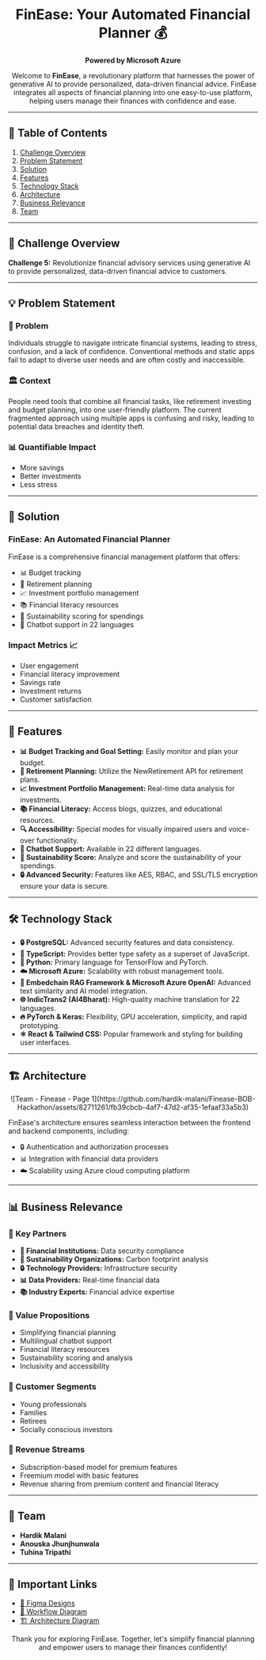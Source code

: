 <h1 align="center">FinEase: Your Automated Financial Planner 💰</h1>

<p align="center">
  <b>Powered by Microsoft Azure</b>
</p>

<p align="center">
  Welcome to <b>FinEase</b>, a revolutionary platform that harnesses the power of generative AI to provide personalized, data-driven financial advice. FinEase integrates all aspects of financial planning into one easy-to-use platform, helping users manage their finances with confidence and ease.
</p>

---

## 📜 Table of Contents

1. [Challenge Overview](#challenge-overview)
2. [Problem Statement](#problem-statement)
3. [Solution](#solution)
4. [Features](#features)
5. [Technology Stack](#technology-stack)
6. [Architecture](#architecture)
7. [Business Relevance](#business-relevance)
8. [Team](#team)

---

## 🚀 Challenge Overview

**Challenge 5:** Revolutionize financial advisory services using generative AI to provide personalized, data-driven financial advice to customers.

---

## 💡 Problem Statement

### 🚨 Problem
Individuals struggle to navigate intricate financial systems, leading to stress, confusion, and a lack of confidence. Conventional methods and static apps fail to adapt to diverse user needs and are often costly and inaccessible.

### 🏛️ Context
People need tools that combine all financial tasks, like retirement investing and budget planning, into one user-friendly platform. The current fragmented approach using multiple apps is confusing and risky, leading to potential data breaches and identity theft.

### 📊 Quantifiable Impact
- More savings
- Better investments
- Less stress

---

## 🌟 Solution

### FinEase: An Automated Financial Planner
FinEase is a comprehensive financial management platform that offers:
- 📊 Budget tracking
- 🏦 Retirement planning
- 📈 Investment portfolio management
- 📚 Financial literacy resources
- 🌱 Sustainability scoring for spendings
- 🤖 Chatbot support in 22 languages

### Impact Metrics 📈
- User engagement
- Financial literacy improvement
- Savings rate
- Investment returns
- Customer satisfaction

---

## 🎯 Features

- **📊 Budget Tracking and Goal Setting:** Easily monitor and plan your budget.
- **🏦 Retirement Planning:** Utilize the NewRetirement API for retirement plans.
- **📈 Investment Portfolio Management:** Real-time data analysis for investments.
- **📚 Financial Literacy:** Access blogs, quizzes, and educational resources.
- **🔍 Accessibility:** Special modes for visually impaired users and voice-over functionality.
- **🤖 Chatbot Support:** Available in 22 different languages.
- **🌱 Sustainability Score:** Analyze and score the sustainability of your spendings.
- **🔒 Advanced Security:** Features like AES, RBAC, and SSL/TLS encryption ensure your data is secure.

---

## 🛠️ Technology Stack

- **🔒 PostgreSQL:** Advanced security features and data consistency.
- **📝 TypeScript:** Provides better type safety as a superset of JavaScript.
- **🐍 Python:** Primary language for TensorFlow and PyTorch.
- **☁️ Microsoft Azure:** Scalability with robust management tools.
- **🔗 Embedchain RAG Framework & Microsoft Azure OpenAI:** Advanced text similarity and AI model integration.
- **🌐 IndicTrans2 (AI4Bharat):** High-quality machine translation for 22 languages.
- **🔥 PyTorch & Keras:** Flexibility, GPU acceleration, simplicity, and rapid prototyping.
- **⚛️ React & Tailwind CSS:** Popular framework and styling for building user interfaces.

---

## 🏗️ Architecture

<p align="center">
  ![Team - Finease - Page 1](https://github.com/hardik-malani/Finease-BOB-Hackathon/assets/82711261/fb39cbcb-4af7-47d2-af35-1efaaf33a5b3)
</p>

FinEase's architecture ensures seamless interaction between the frontend and backend components, including:
- 🔒 Authentication and authorization processes
- 📊 Integration with financial data providers
- ☁️ Scalability using Azure cloud computing platform

---

## 📊 Business Relevance

### 🤝 Key Partners
- **🏦 Financial Institutions:** Data security compliance
- **🌱 Sustainability Organizations:** Carbon footprint analysis
- **🔒 Technology Providers:** Infrastructure security
- **📊 Data Providers:** Real-time financial data
- **📚 Industry Experts:** Financial advice expertise

### 🌟 Value Propositions
- Simplifying financial planning
- Multilingual chatbot support
- Financial literacy resources
- Sustainability scoring and analysis
- Inclusivity and accessibility

### 🎯 Customer Segments
- Young professionals
- Families
- Retirees
- Socially conscious investors

### 💸 Revenue Streams
- Subscription-based model for premium features
- Freemium model with basic features
- Revenue sharing from premium content and financial literacy

---

## 👥 Team

- **Hardik Malani**
- **Anouska Jhunjhunwala**
- **Tuhina Tripathi**

---

## 🔗 Important Links

- [🎨 Figma Designs](https://www.figma.com/proto/Bi2alauH31CGJ2bw8nGiSx/Untitled?type=design&node-id=190-22522&t=Pa16i9NyVi1lxtUg-1&scaling=contain&page-id=190%3A14410&starting-point-node-id=190%3A23402&show-proto-sidebar=1&mode=design)
- [🔄 Workflow Diagram](https://drive.google.com/file/d/1bAD6rc1QsE-oMJjZec4JrPyLvC-Lqy3F/view?usp=sharing)
- [🏗️ Architecture Diagram](https://drive.google.com/file/d/1ud8g_3PW8DuYoH4M9-Cekxln0bG2KBR5/view?usp=sharing)

<p align="center">
  Thank you for exploring FinEase. Together, let's simplify financial planning and empower users to manage their finances confidently!
</p>
